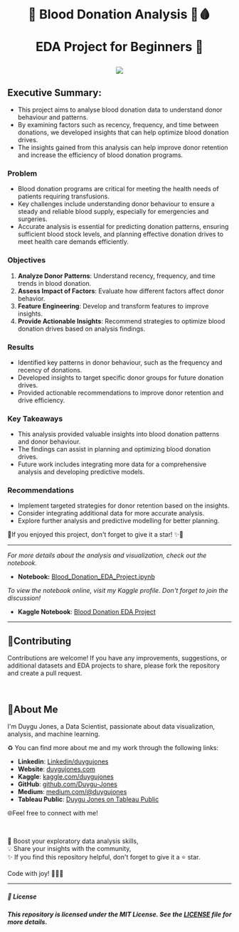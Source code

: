 <h1 align="center">
📍 Blood Donation Analysis 💉🩸
  
EDA Project for Beginners 🚀
</h1>

<p align="center">
  <img src="https://media3.giphy.com/media/hQzcnks5Gq8DhIS5F1/giphy.gif?cid=6c09b952sz2zo59i47som0pgqlmsv51x660twnqx3pssdu55&ep=v1_internal_gif_by_id&rid=giphy.gif&ct=g">
</p>

## Executive Summary:

- This project aims to analyse blood donation data to understand donor behaviour and patterns.
- By examining factors such as recency, frequency, and time between donations, we developed insights that can help optimize blood donation drives.
- The insights gained from this analysis can help improve donor retention and increase the efficiency of blood donation programs.

### Problem

- Blood donation programs are critical for meeting the health needs of patients requiring transfusions.
- Key challenges include understanding donor behaviour to ensure a steady and reliable blood supply, especially for emergencies and surgeries.
- Accurate analysis is essential for predicting donation patterns, ensuring sufficient blood stock levels, and planning effective donation drives to meet health care demands efficiently.

### Objectives

1. **Analyze Donor Patterns**: Understand recency, frequency, and time trends in blood donation.
2. **Assess Impact of Factors**: Evaluate how different factors affect donor behavior.
3. **Feature Engineering**: Develop and transform features to improve insights.
4. **Provide Actionable Insights**: Recommend strategies to optimize blood donation drives based on analysis findings.

### Results

- Identified key patterns in donor behaviour, such as the frequency and recency of donations.
- Developed insights to target specific donor groups for future donation drives.
- Provided actionable recommendations to improve donor retention and drive efficiency.

### Key Takeaways

- This analysis provided valuable insights into blood donation patterns and donor behaviour.
- The findings can assist in planning and optimizing blood donation drives.
- Future work includes integrating more data for a comprehensive analysis and developing predictive models.

### Recommendations

- Implement targeted strategies for donor retention based on the insights.
- Consider integrating additional data for more accurate analysis.
- Explore further analysis and predictive modelling for better planning.

📍If you enjoyed this project, don't forget to give it a star! ✨🌟

---

*For more details about the analysis and visualization, check out the notebook.*

- **Notebook:** [Blood_Donation_EDA_Project.ipynb](path/to/your/notebook.ipynb)

*To view the notebook online, visit my Kaggle profile. Don't forget to join the discussion!*

- **Kaggle Notebook**: [Blood Donation EDA Project](https://www.kaggle.com/code/duygujones/blood-donation-eda-project)

---

## 🤝Contributing

Contributions are welcome! If you have any improvements, suggestions, or additional datasets and EDA projects to share, please fork the repository and create a pull request.

<br>

## 🌱About Me 

I'm Duygu Jones, a Data Scientist, passionate about data visualization, analysis, and machine learning. 

♻️ You can find more about me and my work through the following links:

- **Linkedin**: [Linkedin/duygujones](https://www.linkedin.com/in/duygujones/)
- **Website**: [duygujones.com](https://duygujones.vercel.app/)
- **Kaggle**: [kaggle.com/duygujones](https://www.kaggle.com/duygujones)
- **GitHub**: [github.com/Duygu-Jones](https://github.com/Duygu-Jones)
- **Medium**: [medium.com/@duygujones](https://medium.com/@duygujones)
- **Tableau Public**: [Duygu Jones on Tableau Public](https://public.tableau.com/app/profile/duygu.jones/vizzes)

🌐Feel free to connect with me!

<br>

🎯 Boost your exploratory data analysis skills,<br>
💡 Share your insights with the community,<br>
✨ If you find this repository helpful, don't forget to give it a ⭐ star.<br>

Code with joy! 👩‍💻✨

---



##### 📜 License

##### This repository is licensed under the MIT License. See the [LICENSE](LICENSE) file for more details.

